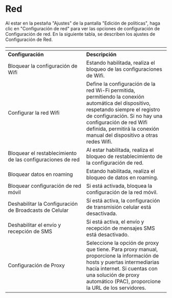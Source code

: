 # Red

Al estar en la pestaña "Ajustes" de la pantalla "Edición de políticas", haga clic en "Configuración de red" para ver las opciones de configuración de Configuración de red. En la siguiente tabla, se describen los ajustes de Configuración de Red.

<table data-header-hidden><thead><tr><th width="229"></th><th></th></tr></thead><tbody><tr><td><strong>Configuración</strong></td><td><strong>Descripción</strong></td></tr><tr><td>Bloquear la configuración de Wifi</td><td>Estando habilitada, realiza el bloqueo de las configuraciones de Wifi.</td></tr><tr><td>Configurar la red Wifi</td><td>Define la configuración de la red Wi-Fi permitida, permitiendo la conexión automática del dispositivo, respetando siempre el registro de configuración. Si no hay una configuración de red Wifi definida, permitirá la conexión manual del dispositivo a otras redes Wifi.</td></tr><tr><td>Bloquear el restablecimiento de las configuraciones de red</td><td>Al estar habilitada, realiza el bloqueo de restablecimiento de la configuración de red.</td></tr><tr><td>Bloquear datos en roaming</td><td>Estando habilitada, realiza el bloqueo de datos en roaming.</td></tr><tr><td>Bloquear configuración de red móvil</td><td>Si está activada, bloquea la configuración de la red móvil.</td></tr><tr><td>Deshabilitar la Configuración de Broadcasts de Celular</td><td>Sí está activa, la configuración de transmisión celular está desactivada.</td></tr><tr><td>Deshabilitar el envío y recepción de SMS</td><td>Sí está activa, el envío y recepción de mensajes SMS está desactivado.</td></tr><tr><td>Configuración de Proxy</td><td>Seleccione la opción de proxy que tiene. Para proxy manual, proporcione la información de hosts y puertas intermediarias hacía internet. Si cuentas con una solución de proxy automático (PAC), proporcione la URL de los servidores.</td></tr></tbody></table>
